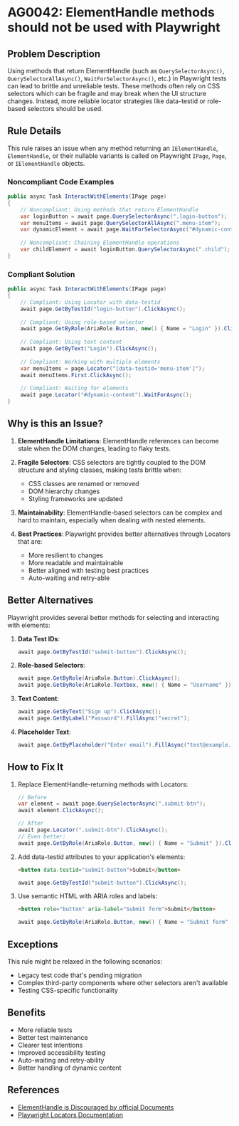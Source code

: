 # AG0042: ElementHandle methods should not be used with Playwright

## Problem Description

Using methods that return ElementHandle (such as `QuerySelectorAsync()`, `QuerySelectorAllAsync()`, `WaitForSelectorAsync()`, etc.) in Playwright tests can lead to brittle and unreliable tests. These methods often rely on CSS selectors which can be fragile and may break when the UI structure changes. Instead, more reliable locator strategies like data-testid or role-based selectors should be used.

## Rule Details

This rule raises an issue when any method returning an `IElementHandle`, `ElementHandle`, or their nullable variants is called on Playwright `IPage`, `Page`, or `IElementHandle` objects.

### Noncompliant Code Examples

```csharp
public async Task InteractWithElements(IPage page)
{
    // Noncompliant: Using methods that return ElementHandle
    var loginButton = await page.QuerySelectorAsync(".login-button");
    var menuItems = await page.QuerySelectorAllAsync(".menu-item");
    var dynamicElement = await page.WaitForSelectorAsync("#dynamic-content");
    
    // Noncompliant: Chaining ElementHandle operations
    var childElement = await loginButton.QuerySelectorAsync(".child");
}
```

### Compliant Solution

```csharp
public async Task InteractWithElements(IPage page)
{
    // Compliant: Using Locator with data-testid
    await page.GetByTestId("login-button").ClickAsync();
    
    // Compliant: Using role-based selector
    await page.GetByRole(AriaRole.Button, new() { Name = "Login" }).ClickAsync();
    
    // Compliant: Using text content
    await page.GetByText("Login").ClickAsync();
    
    // Compliant: Working with multiple elements
    var menuItems = page.Locator("[data-testid='menu-item']");
    await menuItems.First.ClickAsync();
    
    // Compliant: Waiting for elements
    await page.Locator("#dynamic-content").WaitForAsync();
}
```

## Why is this an Issue?

1. **ElementHandle Limitations**: ElementHandle references can become stale when the DOM changes, leading to flaky tests.

2. **Fragile Selectors**: CSS selectors are tightly coupled to the DOM structure and styling classes, making tests brittle when:
   - CSS classes are renamed or removed
   - DOM hierarchy changes
   - Styling frameworks are updated

3. **Maintainability**: ElementHandle-based selectors can be complex and hard to maintain, especially when dealing with nested elements.

4. **Best Practices**: Playwright provides better alternatives through Locators that are:
   - More resilient to changes
   - More readable and maintainable
   - Better aligned with testing best practices
   - Auto-waiting and retry-able

## Better Alternatives

Playwright provides several better methods for selecting and interacting with elements:

1. **Data Test IDs**:
   ```csharp
   await page.GetByTestId("submit-button").ClickAsync();
   ```

2. **Role-based Selectors**:
   ```csharp
   await page.GetByRole(AriaRole.Button).ClickAsync();
   await page.GetByRole(AriaRole.Textbox, new() { Name = "Username" }).FillAsync("user");
   ```

3. **Text Content**:
   ```csharp
   await page.GetByText("Sign up").ClickAsync();
   await page.GetByLabel("Password").FillAsync("secret");
   ```

4. **Placeholder Text**:
   ```csharp
   await page.GetByPlaceholder("Enter email").FillAsync("test@example.com");
   ```

## How to Fix It

1. Replace ElementHandle-returning methods with Locators:

   ```csharp
   // Before
   var element = await page.QuerySelectorAsync(".submit-btn");
   await element.ClickAsync();
   
   // After
   await page.Locator(".submit-btn").ClickAsync();
   // Even better:
   await page.GetByRole(AriaRole.Button, new() { Name = "Submit" }).ClickAsync();
   ```

2. Add data-testid attributes to your application's elements:
   ```html
   <button data-testid="submit-button">Submit</button>
   ```

   ```csharp
   await page.GetByTestId("submit-button").ClickAsync();
   ```

3. Use semantic HTML with ARIA roles and labels:
   ```html
   <button role="button" aria-label="Submit form">Submit</button>
   ```

   ```csharp
   await page.GetByRole(AriaRole.Button, new() { Name = "Submit form" }).ClickAsync();
   ```

## Exceptions

This rule might be relaxed in the following scenarios:
- Legacy test code that's pending migration
- Complex third-party components where other selectors aren't available
- Testing CSS-specific functionality

## Benefits
- More reliable tests
- Better test maintenance
- Clearer test intentions
- Improved accessibility testing
- Auto-waiting and retry-ability
- Better handling of dynamic content

## References
- [ElementHandle is Discouraged by official Documents](https://playwright.dev/dotnet/docs/api/class-elementhandle)
- [Playwright Locators Documentation](https://playwright.dev/docs/locators)
